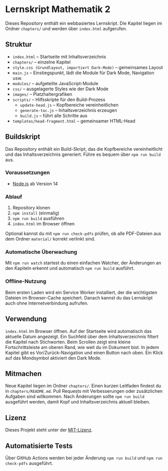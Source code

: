 # Lernskript Mathematik 2

Dieses Repository enthält ein webbasiertes Lernskript. Die Kapitel liegen im Ordner `chapters/` und werden über `index.html` aufgerufen.

## Struktur
* `index.html` – Startseite mit Inhaltsverzeichnis
* `chapters/` – einzelne Kapitel
* `style.css (Grundlayout, importiert Dark-Mode)` – gemeinsames Layout
* `main.js` – Einstiegspunkt, lädt die Module für Dark Mode, Navigation usw.
* `modules/` – aufgeteilte JavaScript-Module
* `css/` – ausgelagerte Styles wie der Dark Mode
* `images/` – Platzhaltergrafiken
* `scripts/` – Hilfsskripte für den Build-Prozess
  * `update-head.js` – Kopfbereiche vereinheitlichen
  * `generate-toc.js` – Inhaltsverzeichnis erzeugen
  * `build.js` – führt alle Schritte aus
* `templates/head-fragment.html` – gemeinsamer HTML-Head

## Buildskript
Das Repository enthält ein Build-Skript, das die Kopfbereiche vereinheitlicht
und das Inhaltsverzeichnis generiert. Führe es bequem über `npm run build` aus.

### Voraussetzungen
* [Node.js](https://nodejs.org) ab Version 14

### Ablauf
1. Repository klonen
2. `npm install` (einmalig)
3. `npm run build` ausführen
4. `index.html` im Browser öffnen

Optional kannst du mit `npm run check-pdfs` prüfen, ob alle PDF-Dateien aus dem
Ordner `material/` korrekt verlinkt sind.

### Automatische Überwachung
Mit `npm run watch` startest du einen einfachen Watcher, der Änderungen an den
Kapiteln erkennt und automatisch `npm run build` ausführt.

### Offline-Nutzung
Beim ersten Laden wird ein Service Worker installiert, der die wichtigsten
Dateien im Browser-Cache speichert. Danach kannst du das Lernskript auch ohne
Internetverbindung aufrufen.

## Verwendung

`index.html` im Browser öffnen. Auf der Startseite wird automatisch das aktuelle Datum angezeigt. Ein Suchfeld über dem Inhaltsverzeichnis filtert die Kapitel nach Stichworten. Beim Scrollen zeigt eine kleine Fortschrittsleiste am oberen Rand, wie weit du im Dokument bist. In jedem Kapitel gibt es Vor/Zurück-Navigation und einen Button nach oben. Ein Klick auf das Mondsymbol aktiviert den Dark Mode.

## Mitmachen
Neue Kapitel liegen im Ordner `chapters/`. Einen kurzen Leitfaden findest du in `chapters/README.md`. Pull Requests mit Verbesserungen oder zusätzlichen Aufgaben sind willkommen. Nach Änderungen sollte `npm run build` ausgeführt werden, damit Kopf und Inhaltsverzeichnis aktuell bleiben.

## Lizenz
Dieses Projekt steht unter der [MIT-Lizenz](LICENSE).

## Automatisierte Tests
Über GitHub Actions werden bei jeder Änderung `npm run build` und
`npm run check-pdfs` ausgeführt.
